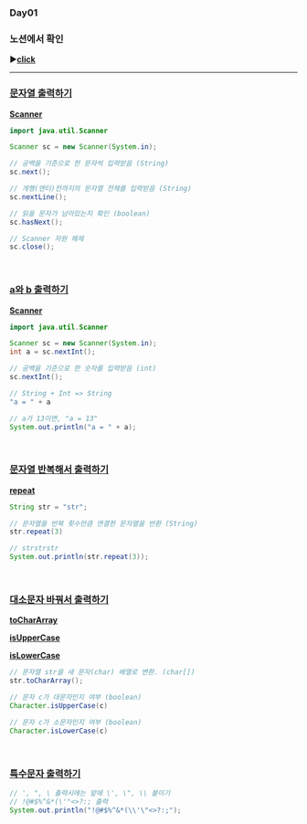 ### Day01
### 노션에서 확인  
▶️[**click**](https://gipark181.notion.site/Day1-2024-07-18-18c52365cd134a1cb7c52b9658dc9a56)
<br/>
<hr/>

### [문자열 출력하기](https://school.programmers.co.kr/learn/courses/30/lessons/181952)

[**Scanner**](https://docs.oracle.com/javase/8/docs/api/java/util/Scanner.html)

```java
import java.util.Scanner

Scanner sc = new Scanner(System.in);

// 공백을 기준으로 한 문자씩 입력받음 (String)
sc.next();

// 개행(엔터)전까지의 문자열 전체를 입력받음 (String)
sc.nextLine();

// 읽을 문자가 남아있는지 확인 (boolean)
sc.hasNext();

// Scanner 자원 해제
sc.close();
```
<br/>

### [a와 b 출력하기](https://school.programmers.co.kr/learn/courses/30/lessons/181951)

[**Scanner**](https://docs.oracle.com/javase/8/docs/api/java/util/Scanner.html)

```java
import java.util.Scanner

Scanner sc = new Scanner(System.in);
int a = sc.nextInt();

// 공백을 기준으로 한 숫자를 입력받음 (int)
sc.nextInt();

// String + Int => String
"a = " + a

// a가 13이면, "a = 13"
System.out.println("a = " + a);
```
<br/>

### [문자열 반복해서 출력하기](https://school.programmers.co.kr/learn/courses/30/lessons/181950#)

[**repeat**](https://docs.oracle.com/en%2Fjava%2Fjavase%2F11%2Fdocs%2Fapi%2F%2F/java.base/java/lang/String.html#repeat(int))

```java
String str = "str";

// 문자열을 반복 횟수만큼 연결한 문자열을 반환 (String)
str.repeat(3)

// strstrstr
System.out.println(str.repeat(3));
```
<br/>

### [대소문자 바꿔서 출력하기](https://school.programmers.co.kr/learn/courses/30/lessons/181949)

[**toCharArray**](https://docs.oracle.com/javase%2F7%2Fdocs%2Fapi%2F/java/lang/String.html#toCharArray())

[**isUpperCase**](https://docs.oracle.com/javase/8/docs/api/java/lang/Character.html#isUpperCase-char-)

[**isLowerCase**](https://docs.oracle.com/javase/8/docs/api/java/lang/Character.html#isLowerCase-char-)

```java
// 문자열 str을 새 문자(char) 배열로 변환. (char[])
str.toCharArray();

// 문자 c가 대문자인지 여부 (boolean)
Character.isUpperCase(c)

// 문자 c가 소문자인지 여부 (boolean)
Character.isLowerCase(c)
```
<br/>

### [특수문자 출력하기](https://school.programmers.co.kr/learn/courses/30/lessons/181948)

```java
// ', ", \ 출력시에는 앞에 \', \", \\ 붙이기
// !@#$%^&*(\'"<>?:; 출력
System.out.println("!@#$%^&*(\\'\"<>?:;");
```
<br/>
